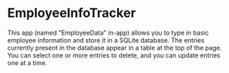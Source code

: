 # EmployeeInfoTracker

This app (named "EmployeeData" in-app) allows you to type in basic employee information and store it in a SQLite database. The entries currently present in the database appear in a table at the top of the page. You can select one or more entries to delete, and you can update entries one at a time.
